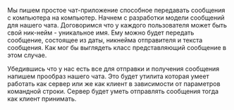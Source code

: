 ﻿Мы пишем простое чат-приложение способное передавать сообщения с компьютера на компьютер.
Начнем с разработки модели сообщений для нашего чата. 
Договоримся что у каждого пользователя может быть свой ник-нейм - уникальное имя. 
Ему можно будет передать сообщение, состоящее из даты, никнейма отправителя и текста сообщения. 
Как мог бы выглядеть класс представляющий сообщение в этом случае.


Убедившись что у нас есть все для отправки и получения сообщения напишем прообраз нашего чата. 
Это будет утилита которая умеет работать как сервер или же как клиент в зависимости от параметров 
командной строки. Сервер будет уметь отправлять сообщения тогда как клиент принимать.